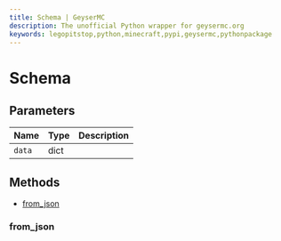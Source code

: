 ```yaml
---
title: Schema | GeyserMC
description: The unofficial Python wrapper for geysermc.org
keywords: legopitstop,python,minecraft,pypi,geysermc,pythonpackage
---
```


# Schema

## Parameters

| Name   | Type | Description |
| ------ | ---- | ----------- |
| `data` | dict |             |

## Methods

- [from_json](#from_json)

### from_json
